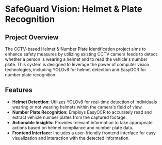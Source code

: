 # SafeGuard Vision: Helmet & Plate Recognition

## Project Overview

The CCTV-based Helmet & Number Plate Identification project aims to enhance safety measures by utilizing existing CCTV camera feeds to detect whether a person is wearing a helmet and to read the vehicle's number plate. This system is designed to leverage the power of computer vision technologies, including YOLOv8 for helmet detection and EasyOCR for number plate recognition.

## Features

- **Helmet Detection:** Utilizes YOLOv8 for real-time detection of individuals wearing or not wearing helmets within the camera's field of view.
- **Number Plate Recognition:** Employs EasyOCR to accurately read and extract vehicle number plates from the captured footage.
- **Actionable Insights:** Provides relevant information to take appropriate actions based on helmet compliance and number plate data.
- **Frontend Interface:** Includes a user-friendly frontend interface for easy visualization and interaction with the detected information.
